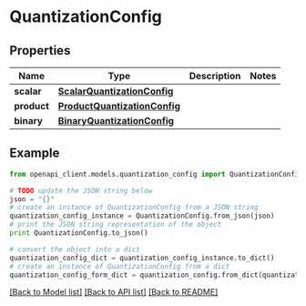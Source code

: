 # QuantizationConfig


## Properties
Name | Type | Description | Notes
------------ | ------------- | ------------- | -------------
**scalar** | [**ScalarQuantizationConfig**](ScalarQuantizationConfig.md) |  | 
**product** | [**ProductQuantizationConfig**](ProductQuantizationConfig.md) |  | 
**binary** | [**BinaryQuantizationConfig**](BinaryQuantizationConfig.md) |  | 

## Example

```python
from openapi_client.models.quantization_config import QuantizationConfig

# TODO update the JSON string below
json = "{}"
# create an instance of QuantizationConfig from a JSON string
quantization_config_instance = QuantizationConfig.from_json(json)
# print the JSON string representation of the object
print QuantizationConfig.to_json()

# convert the object into a dict
quantization_config_dict = quantization_config_instance.to_dict()
# create an instance of QuantizationConfig from a dict
quantization_config_form_dict = quantization_config.from_dict(quantization_config_dict)
```
[[Back to Model list]](../README.md#documentation-for-models) [[Back to API list]](../README.md#documentation-for-api-endpoints) [[Back to README]](../README.md)


